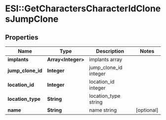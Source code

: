 # ESI::GetCharactersCharacterIdClonesJumpClone

## Properties
Name | Type | Description | Notes
------------ | ------------- | ------------- | -------------
**implants** | **Array&lt;Integer&gt;** | implants array | 
**jump_clone_id** | **Integer** | jump_clone_id integer | 
**location_id** | **Integer** | location_id integer | 
**location_type** | **String** | location_type string | 
**name** | **String** | name string | [optional] 


